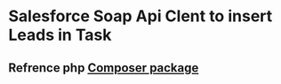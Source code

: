 # Salesforce Soap Api Clent to insert Leads in Task
## Refrence php <a href="https://packagist.org/packages/developerforce/force.com-toolkit-for-php">Composer package</a>